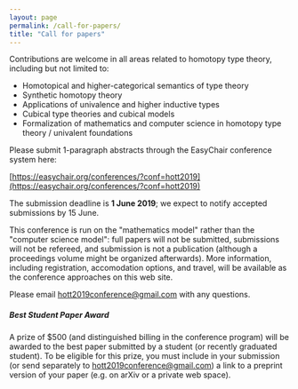 ```yaml
---
layout: page
permalink: /call-for-papers/
title: "Call for papers"
---
```


Contributions are welcome in all areas related to homotopy type
theory, including but not limited to:

* Homotopical and higher-categorical semantics of type theory
* Synthetic homotopy theory
* Applications of univalence and higher inductive types
* Cubical type theories and cubical models
* Formalization of mathematics and computer science in homotopy type theory / univalent foundations

Please submit 1-paragraph abstracts through the EasyChair
conference system here:

[https://easychair.org/conferences/?conf=hott2019](https://easychair.org/conferences/?conf=hott2019)

The submission deadline is **1 June 2019**; we expect to notify accepted
submissions by 15 June.

This conference is run on the "mathematics model" rather than the
"computer science model": full papers will not be submitted,
submissions will not be refereed, and submission is not a publication
(although a proceedings volume might be organized afterwards).  More
information, including registration, accomodation options, and travel,
will be available as the conference approaches on this web site.

Please email [hott2019conference@gmail.com](mailto:hott2019conference@gmail.com) with any questions.

##### Best Student Paper Award

A prize of $500 (and distinguished billing in the conference program)
will be awarded to the best paper submitted by a student (or recently
graduated student).  To be eligible for this prize, you must include
in your submission (or send separately to
[hott2019conference@gmail.com](mailto:hott2019conference@gmail.com)) a
link to a preprint version of your paper (e.g. on arXiv or a private
web space).


